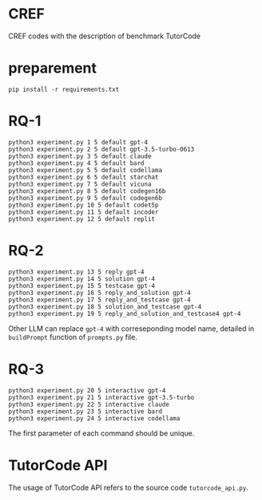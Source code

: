 # CREF
CREF codes with the description of benchmark TutorCode

# preparement
```
pip install -r requirements.txt
```

# RQ-1
```
python3 experiment.py 1 5 default gpt-4
python3 experiment.py 2 5 default gpt-3.5-turbo-0613
python3 experiment.py 3 5 default claude
python3 experiment.py 4 5 default bard
python3 experiment.py 5 5 default codellama
python3 experiment.py 6 5 default starchat
python3 experiment.py 7 5 default vicuna
python3 experiment.py 8 5 default codegen16b
python3 experiment.py 9 5 default codegen6b
python3 experiment.py 10 5 default codet5p
python3 experiment.py 11 5 default incoder
python3 experiment.py 12 5 default replit
```

# RQ-2
```
python3 experiment.py 13 5 reply gpt-4
python3 experiment.py 14 5 solution gpt-4
python3 experiment.py 15 5 testcase gpt-4
python3 experiment.py 16 5 reply_and_solution gpt-4
python3 experiment.py 17 5 reply_and_testcase gpt-4
python3 experiment.py 18 5 solution_and_testcase gpt-4
python3 experiment.py 19 5 reply_and_solution_and_testcase4 gpt-4
```

Other LLM can replace `gpt-4` with correseponding model name, detailed in `buildPrompt` function of `prompts.py` file.

# RQ-3
```
python3 experiment.py 20 5 interactive gpt-4
python3 experiment.py 21 5 interactive gpt-3.5-turbo
python3 experiment.py 22 5 interactive claude
python3 experiment.py 23 5 interactive bard
python3 experiment.py 24 5 interactive codellama
```

The first parameter of each command should be unique.

# TutorCode API

The usage of TutorCode API refers to the source code `tutorcode_api.py`.
